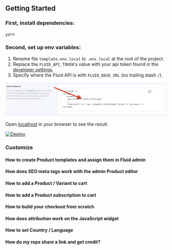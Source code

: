 ## Getting Started

### First, install dependencies:

```bash
yarn
```

### Second, set up env variables:

1. Rename file `template.env.local` to `.env.local` at the root of the project.
2. Replace the `FLUID_API_TOKEN`'s value with your api token found in the [developer settings](https://www.fluid.app/settings/developer).
3. Specify where the Fluid API is with `FLUID_BASE_URL` (no trailing slash `/`).

![where to find the Fluid API token](public/images/readme1.png)

Open [localhost](http://localhost:3000) in your browser to see the result.

[![Deploy](https://www.herokucdn.com/deploy/button.svg)](https://www.heroku.com/deploy)

### Customize

#### How to create Product templates and assign them in Fluid admin

#### How does SEO meta tags work with the admin Product editor 

#### How to add a Product / Variant to cart

#### How to add a Product subscription to cart

#### How to build your checkout from scratch

#### How does attribution work on the JavaScript widget

#### How to set Country / Language 

#### How do my reps share a link and get credit?
